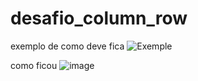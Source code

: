 # desafio_column_row

exemplo de como deve fica
![Exemple](https://github.com/EiJhonatan/desafio_column_row/assets/103134496/63322fa1-4e56-4010-8df3-4310b985db9c)


como ficou
![image](https://github.com/EiJhonatan/desafio_column_row/assets/103134496/8163042b-8893-4426-8a5d-aee5721c011e)
